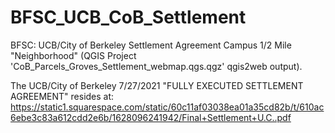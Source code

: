 # BFSC_UCB_CoB_Settlement
BFSC: UCB/City of Berkeley Settlement Agreement Campus 1/2 Mile "Neighborhood" (QGIS Project 'CoB_Parcels_Groves_Settlement_webmap.qgs.qgz'  qgis2web output).

The UCB/City of Berkeley 7/27/2021 "FULLY EXECUTED SETTLEMENT AGREEMENT" resides at:
https://static1.squarespace.com/static/60c11af03038ea01a35cd82b/t/610ac6ebe3c83a612cdd2e6b/1628096241942/Final+Settlement+U.C..pdf

